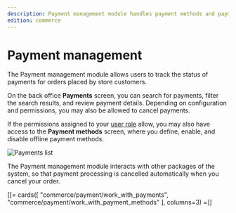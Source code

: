 ```yaml
---
description: Payment management module handles payment methods and payments, and allows interacting with them in the system.
edition: commerce
---
```


# Payment management

The Payment management module allows users to track the status of payments for orders placed by store customers.

On the back office **Payments** screen, you can search for payments, filter the search results, and review payment details.
Depending on configuration and permissions, you may also be allowed to cancel payments.

If the permissions assigned to your [user role](permissions_and_users.md) allow, you may also have access to the **Payment methods** screen, where you define, enable, and disable offline payment methods.

![Payments list](payment_list.png "Payments list")

The Payment management module interacts with other packages of the system, so that payment processing is cancelled automatically when you cancel your order.

[[= cards([
    "commerce/payment/work_with_payments",
    "commerce/payment/work_with_payment_methods"
], columns=3) =]]
